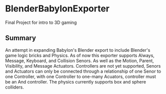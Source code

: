 # BlenderBabylonExporter
Final Project for intro to 3D gaming

## Summary
An attempt in expanding Babylon's Blender export to include Blender's game logic bricks and Physics.
As of now this exporter supports Always, Message, Keyboard, and Collision Senors.
As well as the Motion, Parent, Visibility, and Message Actuators.
Controllers are not yet supported, Senors and Actuators can only be connected through a relationship of one Senor to one Controller, with one Controller to one-many Acuators, controller must be an And controller.
The physics currently supports box and sphere colliders.

